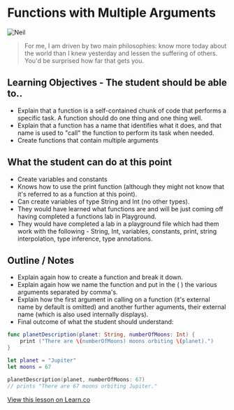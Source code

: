 # Functions with Multiple Arguments

![Neil](https://pbs.twimg.com/profile_images/74188698/NeilTysonOriginsA-Crop_400x400.jpg)  
> For me, I am driven by two main philosophies: know more today about the world than I knew yesterday and lessen the suffering of others. You'd be surprised how far that gets you.


## Learning Objectives - The student should be able to..

* Explain that a function is a self-contained chunk of code that performs a specific task. A function should do one thing and one thing well.
* Explain that a function has a name that identifies what it does, and that name is used to "call" the function to perform its task when needed.
* Create functions that contain multiple arguments


## What the student can do at this point 

* Create variables and constants
* Knows how to use the print function (although they might not know that it's referred to as a function at this point).
* Can create variables of type String and Int (no other types).
* They would have learned what functions are and will be just coming off having completed a functions lab in Playground.
* They would have completed a lab in a playground file which had them work with the following - String, Int, variables, constants, print, string interpolation, type inference, type annotations.


## Outline / Notes

* Explain again how to create a function and break it down.
* Explain again how we name the function and put in the ( ) the various arguments separated by comma's. 
* Explain how the first argument in calling on a function (it's external name by default is omitted) and another further aguments, their external name (which is also used internally displays).
* Final outcome of what the student should understand:

```swift
func planetDescription(planet: String, numberOfMoons: Int) {
    print ("There are \(numberOfMoons) moons orbiting \(planet).")
}

let planet = "Jupiter"
let moons = 67

planetDescription(planet, numberOfMoons: 67)
// prints "There are 67 moons orbiting Jupiter."
```

<a href='https://learn.co/lessons/FunctionsMultipleArg' data-visibility='hidden'>View this lesson on Learn.co</a>
